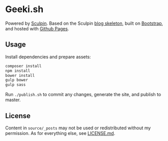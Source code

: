 Geeki.sh
========

Powered by [Sculpin][link-sculpin]. Based on the Sculpin [blog skeleton][link-skeleton],
built on [Bootstrap][link-bootstrap], and hosted with [Github Pages][link-pages].

## Usage

Install dependencies and prepare assets:
```` bash
composer install
npm install
bower install
gulp bower
gulp sass
````

Run `./publish.sh` to commit any changes, generate the site, and publish to master.

## License

Content in `source/_posts` may not be used or redistributed without my permission. As for everything else, see [LICENSE.md](LICENSE.md).

[link-sculpin]: //sculpin.io
[link-skeleton]: //github.com/sculpin/sculpin-blog-skeleton
[link-bootstrap]: //getbootstrap.com
[link-pages]: //pages.github.com
